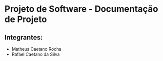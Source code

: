 # Projeto de Software - Documentação de Projeto

## Integrantes:
- Matheus Caetano Rocha
- Rafael Caetano da Silva
